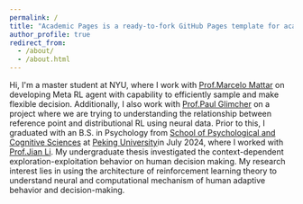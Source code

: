 ```yaml
---
permalink: /
title: "Academic Pages is a ready-to-fork GitHub Pages template for academic personal websites"
author_profile: true
redirect_from: 
  - /about/
  - /about.html
---
```


Hi, I'm a master student at NYU, where I work with [Prof.Marcelo Mattar](https://as.nyu.edu/faculty/marcelo-mattar.html) on developing Meta RL agent with capability to efficiently sample and make flexible decision. Additionally, I also work with [Prof.Paul Glimcher](https://as.nyu.edu/faculty/paul-glimcher.html) on a project where we are trying to understanding the relationship between reference point and distributional RL using neural data. Prior to this, I graduated with an B.S. in Psychology from [School of Psychological and Cognitive Sciences](https://www.psy.pku.edu.cn) at [Peking University](https://www.pku.edu.cn/)in July 2024, where I worked with [Prof.Jian Li](https://www.psy.pku.edu.cn/english/people/faculty/professor/jianli/index.htm). My undergraduate thesis investigated the context-dependent exploration-exploitation behavior on human decision making. My research interest lies in using the architecture of reinforcement learning theory to understand neural and computational mechanism of human adaptive behavior and decision-making.
